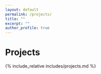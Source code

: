 ```yaml
---
layout: default
permalink: /projects/
title: ""
excerpt: ""
author_profile: true
---
```


<div id="projects">
<h1>Projects</h1>

{% include_relative includes/projects.md %}
</div>
